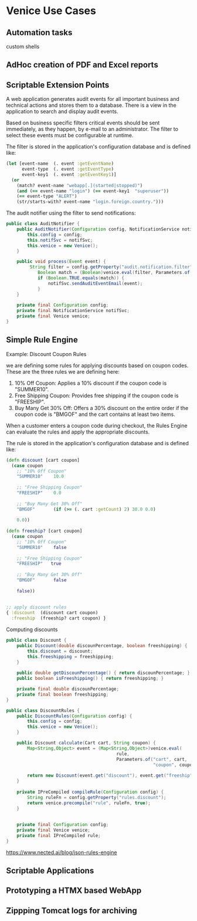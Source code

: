 # Venice Use Cases




## Automation tasks

custom shells 



## AdHoc creation of PDF and Excel reports 





## Scriptable Extension Points

A web application generates audit events for all important business and 
technical actions and stores them to a database. There is a view in the
application to search and display audit events.

Based on business specific filters critical events should be sent immediately,
as they happen, by e-mail to an administrator. The filter to select these 
events must be configurable at runtime.


The filter is stored in the application's configuration database and is 
defined like:

```clojure
(let [event-name  (. event :getEventName)
      event-type  (. event :getEventType)
      event-key1  (. event :getEventKey1)]
  (or
    (match? event-name "webapp[.](started|stopped)")
    (and (== event-name "login") (== event-key1  "superuser"))
    (== event-type "ALERT")
    (str/starts-with? event-name "login.foreign.country.")))
```

The audit notifier using the filter to send notifications:

```java
public class AuditNotifier {
    public AuditNotifier(Configuration config, NotificationService notifSvc) {
        this.config = config;
        this.notifSvc = notifSvc;
        this.venice = new Venice();
    }

    public void process(Event event) {
         String filter = config.getProperty("audit.notification.filter");
    		Boolean match = (Boolean)venice.eval(filter, Parameters.of("event", event));
    		if (Boolean.TRUE.equals(match)) {
    			notifSvc.sendAuditEventEmail(event);
    		}
    }
    
    private final Configuration config;
    private final NotificationService notifSvc;
    private final Venice venice;
}
```

## Simple Rule Engine

Example: Discount Coupon Rules

we are defining some rules for applying discounts based on coupon codes. These are the three rules we are defining here:

1. 10% Off Coupon: Applies a 10% discount if the coupon code is "SUMMER10".
2. Free Shipping Coupon: Provides free shipping if the coupon code is "FREESHIP".
3. Buy Many Get 30% Off: Offers a 30% discount on the entire order if the coupon code is "BMGOF" and the cart contains at least two items.

When a customer enters a coupon code during checkout, the Rules Engine can 
evaluate the rules and apply the appropriate discounts.


The rule is stored in the application's configuration database and is 
defined like:

```clojure
(defn discount [cart coupon]
  (case coupon
    ;; "10% Off Coupon"
    "SUMMER10"    10.0
    
    ;; "Free Shipping Coupon"
    "FREESHIP"    0.0
      
    ;; "Buy Many Get 30% Off"
    "BMGOF"       (if (>= (. cart :getCount) 2) 30.0 0.0)
    
    0.0))  
    
(defn freeship? [cart coupon]
  (case coupon
    ;; "10% Off Coupon"
    "SUMMER10"    false
    
    ;; "Free Shipping Coupon"
    "FREESHIP"   true
      
    ;; "Buy Many Get 30% Off"
    "BMGOF"       false
    
    false))  
    
    
;; apply discount rules
{ :discount  (discount cart coupon)
  :freeship  (freeship? cart coupon) }              
```

Computing discounts

```java
public class Discount {
    public Discount(double discounPercentage, boolean freeshipping) {
        this.discount = discount;
        this.freeshipping = freeshipping;
    }
    
    public double getDiscounPercentage() { return discounPercentage; }
    public boolean isFreeshipping() { return freeshipping; }

    private final double discounPercentage;
    private final boolean freeshipping;
}

public class DiscountRules {
    public DiscountRules(Configuration config) {
        this.config = config;
        this.venice = new Venice();
    }

    public Discount calculate(Cart cart, String coupon) {
        Map<String,Object> event = (Map<String,Object>)venice.eval(
                                          rule,
                                          Parameters.of("cart", cart, 
                                                        "coupon", coupon));
                                                        
        return new Discount(event.get("discount"), event.get("freeship"))
    }
    
    private IPreCompiled compileRule(Configuration config) {
        String ruleFn = config.getProperty("rules.discount");
        return venice.precompile("rule", ruleFn, true);
    }
    
    
    private final Configuration config;
    private final Venice venice;
    private final IPreCompiled rule;
}
```


https://www.nected.ai/blog/json-rules-engine



## Scriptable Applications




## Prototyping a HTMX based WebApp



## Zippping Tomcat logs for archiving




